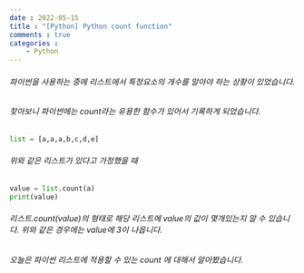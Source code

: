 ```yaml
---
date : 2022-05-15
title : "[Python] Python count function"
comments : true
categories :
    - Python
---
```


###### 파이썬을 사용하는 중에 리스트에서 특정요소의 개수를 알아야 하는 상황이 있었습니다.
###### 찾아보니 파이썬에는 count라는 유용한 함수가 있어서 기록하게 되었습니다.
```python
list = [a,a,a,b,c,d,e]
```


###### 위와 같은 리스트가 있다고 가정했을 때


```python
value = list.count(a)
print(value)
```

###### 리스트.count(value)의 형태로 해당 리스트에 value의 값이 몇개있는지 알 수 있습니다. 위와 같은 경우에는 value에 3이 나옵니다. 
###### 오늘은 파이썬 리스트에 적용할 수 있는 count 에 대해서 알아봤습니다.
